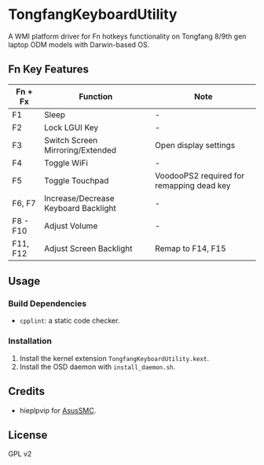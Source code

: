 # TongfangKeyboardUtility

A WMI platform driver for Fn hotkeys functionality on Tongfang 8/9th gen laptop ODM models with Darwin-based OS.

## Fn Key Features

| Fn + Fx  | Function                             | Note                   |
| -------- | ------------------------------------ | ---------------------- |
| F1       | Sleep                                | -                      |
| F2       | Lock LGUI Key                        | -                      |
| F3       | Switch Screen Mirroring/Extended     | Open display settings |
| F4       | Toggle WiFi                          | -                      |
| F5       | Toggle Touchpad                      | VoodooPS2 required for remapping dead key |
| F6, F7   | Increase/Decrease Keyboard Backlight | -                      |
| F8 - F10 | Adjust Volume                        | -                      |
| F11, F12 | Adjust Screen Backlight              | Remap to F14, F15 |

## Usage

### Build Dependencies

- `cpplint`: a static code checker.

### Installation

1. Install the kernel extension `TongfangKeyboardUtility.kext`.
3. Install the OSD daemon with `install_daemon.sh`.

## Credits

- hieplpvip for [AsusSMC](https://github.com/hieplpvip/AsusSMC).

## License

GPL v2

